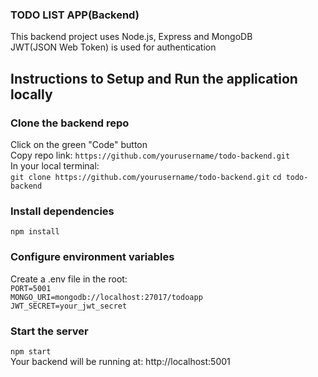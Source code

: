 ### TODO LIST APP(Backend)

This backend project uses Node.js, Express and MongoDB <br>
JWT(JSON Web Token) is used for authentication

## Instructions to Setup and Run the application locally

### Clone the backend repo

Click on the green "Code" button <br>
Copy repo link: `https://github.com/yourusername/todo-backend.git` <br>
In your local terminal: <br>
`git clone https://github.com/yourusername/todo-backend.git`
`cd todo-backend`

### Install dependencies

`npm install`

### Configure environment variables

Create a .env file in the root: <br>
`PORT=5001`<br>
`MONGO_URI=mongodb://localhost:27017/todoapp`<br>
`JWT_SECRET=your_jwt_secret`<br>

### Start the server

`npm start`<br>
Your backend will be running at: http://localhost:5001
